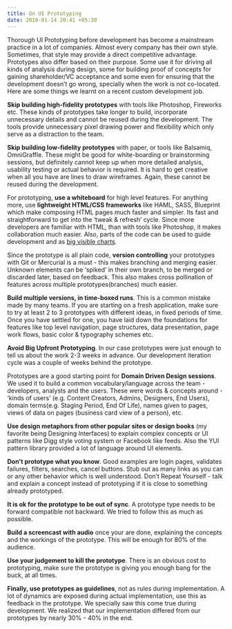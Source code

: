 ```yaml
---
title: On UI Prototyping
date: 2010-01-14 20:41 +05:30
---
```

Thorough UI Prototyping before development has become a mainstream practice in a lot of companies. Almost every company has their own style. Sometimes, that style may provide a direct competitive advantage. Prototypes also differ based on their purpose. Some use it for driving all kinds of analysis during design, some for building proof of concepts for gaining shareholder/VC acceptance and some even for ensuring that the development doesn’t go wrong, specially when the work is not co-located. Here are some things we learnt on a recent custom development job.

**Skip building high-fidelity prototypes** with tools like Photoshop, Fireworks etc. These kinds of prototypes take longer to build, incorporate unnecessary details and cannot be reused during the development. The tools provide unnecessary pixel drawing power and flexibility which only serve as a distraction to the team.

**Skip building low-fidelity prototypes** with paper, or tools like Balsamiq, OmniGraffle. These might be good for white-boarding or brainstorming sessions, but definitely cannot keep up when more detailed analysis, usability testing or actual behavior is required. It is hard to get creative when all you have are lines to draw wireframes. Again, these cannot be reused during the development.

For prototyping, **use a whiteboard** for high level features. For anything more, use **lightweight HTML/CSS frameworks** like HAML, SASS, Blueprint which make composing HTML pages much faster and simpler. Its fast and straightforward to get into the ‘tweak &amp; refresh’ cycle. Since more developers are familiar with HTML, than with tools like Photoshop, it makes collaboration much easier. Also, parts of the code can be used to guide development and as [big visible charts](http://xprogramming.com/articles/bigvisiblecharts/).

Since the prototype is all plain code, **version controlling** your prototypes with Git or Mercurial is a must - this makes branching and merging easier.  Unknown elements can be ‘spiked’ in their own branch, to be merged or discarded later, based on feedback. This also makes cross pollination of features across multiple prototypes(branches) much easier.

**Build multiple versions, in time-boxed runs**. This is a common mistake made by many teams. If you are starting on a fresh application, make sure to try at least 2 to 3 prototypes with different ideas, in fixed periods of time. Once you have settled for one, you have laid down the foundations for features like top level navigation, page structures, data presentation, page work flows, basic color &amp; typography schemes etc.

**Avoid Big Upfront Prototyping**. In our case prototypes were just enough to tell us about the work 2-3 weeks in advance. Our development iteration cycle was a couple of weeks behind the prototype.

Prototypes are a good starting point for **Domain Driven Design sessions**. We used it to build a common vocabulary/language across the team - developers, analysts and the users. These were words &amp; concepts around - ‘kinds of users’ (e.g. Content Creators, Admins, Designers, End Users), domain terms(e.g. Staging Period, End Of Life), names given to pages, views of data on pages (business card view of a person), etc.

**Use design metaphors from other popular sites or design books** (my favorite being Designing Interfaces) to explain complex concepts or UI patterns like Digg style voting system or Facebook like feeds. Also the YUI pattern library provided a lot of language around UI elements.

**Don’t prototype what you know**. Good examples are login pages, validates failures, filters, searches, cancel buttons. Stub out as many links as you can or any other behavior which is well understood. Don’t Repeat Yourself - talk and explain a concept instead of prototyping if it is close to something already prototyped.

**It is ok for the prototype to be out of sync**. A prototype type needs to be forward compatible not backward. We tried to follow this as much as possible.

**Build a screencast with audio** once your are done, explaining the concepts and the workings of the prototype. This will be enough for 80% of the audience.

**Use your judgement to kill the prototype**.  There is an obvious cost to prototyping, make sure the prototype is giving you enough bang for the buck, at all times.

**Finally, use prototypes as guidelines**, not as rules during implementation. A lot of dynamics are exposed during actual implementation, use this as feedback in the prototype. We specially saw this come true during development. We realized that our implementation differed from our prototypes by nearly 30% - 40% in the end.
